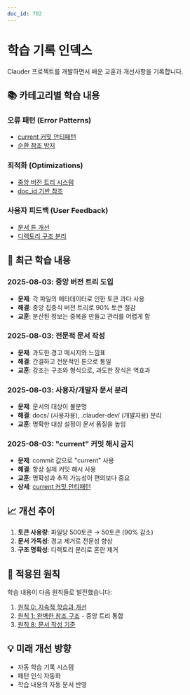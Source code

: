 ```yaml
---
doc_id: 702
---
```


# 학습 기록 인덱스

Clauder 프로젝트를 개발하면서 배운 교훈과 개선사항을 기록합니다.

## 📚 카테고리별 학습 내용

### 오류 패턴 (Error Patterns)
- [current 커밋 안티패턴](error-patterns/current-commit-antipattern.md)
- [순환 참조 방지](error-patterns/circular-references.md)

### 최적화 (Optimizations)
- [중앙 버전 트리 시스템](optimization/central-version-tree.md)
- [doc_id 기반 참조](optimization/doc-id-references.md)

### 사용자 피드백 (User Feedback)
- [문서 톤 개선](user-feedback/documentation-tone.md)
- [디렉토리 구조 분리](user-feedback/directory-separation.md)

## 🔄 최근 학습 내용

### 2025-08-03: 중앙 버전 트리 도입
- **문제**: 각 파일의 메타데이터로 인한 토큰 과다 사용
- **해결**: 중앙 집중식 버전 트리로 90% 토큰 절감
- **교훈**: 분산된 정보는 중복을 만들고 관리를 어렵게 함

### 2025-08-03: 전문적 문서 작성
- **문제**: 과도한 경고 메시지와 느낌표
- **해결**: 간결하고 전문적인 톤으로 통일
- **교훈**: 강조는 구조와 형식으로, 과도한 장식은 역효과

### 2025-08-03: 사용자/개발자 문서 분리
- **문제**: 문서의 대상이 불분명
- **해결**: docs/ (사용자용), .clauder-dev/ (개발자용) 분리
- **교훈**: 명확한 대상 설정이 문서 품질을 높임

### 2025-08-03: "current" 커밋 해시 금지
- **문제**: commit 값으로 "current" 사용
- **해결**: 항상 실제 커밋 해시 사용
- **교훈**: 명확성과 추적 가능성이 편의보다 중요
- **상세**: [current 커밋 안티패턴](error-patterns/current-commit-antipattern.md)

## 📈 개선 추이

1. **토큰 사용량**: 파일당 500토큰 → 50토큰 (90% 감소)
2. **문서 가독성**: 경고 제거로 전문성 향상
3. **구조 명확성**: 디렉토리 분리로 혼란 제거

## 🎯 적용된 원칙

학습 내용이 다음 원칙들로 발전했습니다:

1. [원칙 0: 지속적 학습과 개선](../principles/00-CONTINUOUS-LEARNING.md)
2. [원칙 1: 완벽한 참조 구조](../principles/01-REFERENCE-STRUCTURE.md) - 중앙 트리 통합
3. [원칙 8: 문서 작성 기준](../principles/08-DOCUMENTATION-STANDARDS.md)

## 💡 미래 개선 방향

- 자동 학습 기록 시스템
- 패턴 인식 자동화
- 학습 내용의 자동 문서 반영